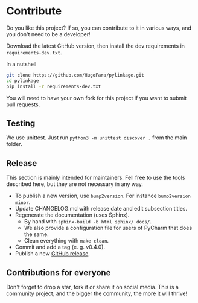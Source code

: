 # Contribute

Do you like this project? If so, you can contribute to it in various ways, and you don't need to be a developer!

Download the latest GitHub version, then install the dev requirements in ``requirements-dev.txt``.

In a nutshell

```bash
git clone https://github.com/HugoFara/pylinkage.git
cd pylinkage
pip install -r requirements-dev.txt
```

You will need to have your own fork for this project if you want to submit pull requests.

## Testing

We use unittest. Just run ``python3 -m unittest discover .`` from the main folder.

## Release

This section is mainly intended for maintainers.
Fell free to use the tools described here, but they are not necessary in any way.

* To publish a new version, use ``bump2version``. For instance ``bump2version minor``.
* Update CHANGELOG.md with release date and edit subsection titles.
* Regenerate the documentation (uses Sphinx).
  * By hand with ``sphinx-build -b html sphinx/ docs/``.
  * We also provide a configuration file for users of PyCharm that does the same.
  * Clean everything with ``make clean``.
* Commit and add a tag (e. g. v0.4.0).
* Publish a new [GitHub release](https://github.com/HugoFara/pylinkage/releases).

## Contributions for everyone

Don't forget to drop a star, fork it or share it on social media.
This is a community project, and the bigger the community, the more it will thrive!
